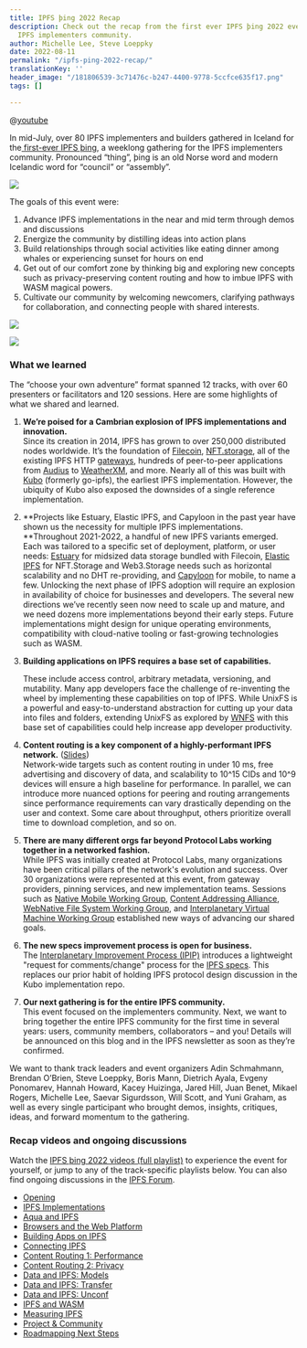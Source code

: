 ```yaml
---
title: IPFS þing 2022 Recap
description: Check out the recap from the first ever IPFS þing 2022 event  for the
  IPFS implementers community.
author: Michelle Lee, Steve Loeppky
date: 2022-08-11
permalink: "/ipfs-ping-2022-recap/"
translationKey: ''
header_image: "/181806539-3c71476c-b247-4400-9778-5ccfce635f17.png"
tags: []

---
```

@[youtube](6dojCBJQmqg)

In mid-July, over 80 IPFS implementers and builders gathered in Iceland for the[ first-ever IPFS þing](https://2022.ipfs-thing.io/), a weeklong gathering for the IPFS implementers community. Pronounced “thing”, þing is an old Norse word and modern Icelandic word for “council” or “assembly”.

![](../assets/20220716-174634-mummilu.jpg)

The goals of this event were:

1. Advance IPFS implementations in the near and mid term through demos and discussions
2. Energize the community by distilling ideas into action plans
3. Build relationships through social activities like eating dinner among whales or experiencing sunset for hours on end
4. Get out of our comfort zone by thinking big and exploring new concepts such as privacy-preserving content routing and how to imbue IPFS with WASM magical powers.
5. Cultivate our community by welcoming newcomers, clarifying pathways for collaboration, and connecting people with shared interests.

![](../assets/20220712-200557-mummilu.jpg)

![](../assets/20220713-192247-mummilu.jpg)

### What we learned

The “choose your own adventure” format spanned 12 tracks, with over 60 presenters or facilitators and 120 sessions. Here are some highlights of what we shared and learned.

1. **We’re poised for a Cambrian explosion of IPFS implementations and innovation.**  
   Since its creation in 2014, IPFS has grown to over 250,000 distributed nodes worldwide. It’s the foundation of [Filecoin](https://filecoin.io/), [NFT.storage](https://nft.storage/), all of the existing IPFS HTTP [gateways](https://ipfs.github.io/public-gateway-checker/), hundreds of peer-to-peer applications from [Audius](https://audius.co/) to [WeatherXM](https://weatherxm.com/), and more. Nearly all of this was built with [Kubo](https://github.com/ipfs/kubo/) (formerly go-ipfs), the earliest IPFS implementation. However, the ubiquity of Kubo also exposed the downsides of a single reference implementation.
2. **Projects like Estuary, Elastic IPFS, and Capyloon in the past year have shown us the necessity for multiple IPFS implementations.  
   **Throughout 2021-2022, a handful of new IPFS variants emerged. Each was tailored to a specific set of deployment, platform, or user needs: [Estuary](https://estuary.tech/) for midsized data storage bundled with Filecoin, [Elastic IPFS](https://nft.storage/blog/post/2022-07-06-elastic-ipfs/) for NFT.Storage and Web3.Storage needs such as horizontal scalability and no DHT re-providing, and [Capyloon](https://capyloon.org/) for mobile, to name a few. Unlocking the next phase of IPFS adoption will require an explosion in availability of choice for businesses and developers. The several new directions we’ve recently seen now need to scale up and mature, and we need dozens more implementations beyond their early steps. Future implementations might design for unique operating environments, compatibility with cloud-native tooling or fast-growing technologies such as WASM.
3. **Building applications on IPFS requires a base set of capabilities.** 

   These include access control, arbitrary metadata, versioning, and mutability. Many app developers face the challenge of re-inventing the wheel by implementing these capabilities on top of IPFS. While UnixFS is a powerful and easy-to-understand abstraction for cutting up your data into files and folders, extending UnixFS as explored by [WNFS](https://guide.fission.codes/developers/webnative/file-system-wnfs) with this base set of capabilities could help increase app developer productivity.
4. **Content routing is a key component of a highly-performant IPFS network.** ([Slides](https://docs.google.com/presentation/d/1FN7Qw4VG_vfHTN5sITnG4pWT7qHzsky4XuVX7ufdqFI/edit#slide=id.g10ce2c3bca9_0_0))  
   Network-wide targets such as content routing in under 10 ms, free advertising and discovery of data, and scalability to 10^15 CIDs and 10^9 devices will ensure a high baseline for performance. In parallel, we can introduce more nuanced options for peering and routing arrangements since performance requirements can vary drastically depending on the user and context. Some care about throughput, others prioritize overall time to download completion, and so on.
5. **There are many different orgs far beyond Protocol Labs working together in a networked fashion.**  
   While IPFS was initially created at Protocol Labs, many organizations have been critical pillars of the network's evolution and success. Over 30 organizations were represented at this event, from gateway providers, pinning services, and new implementation teams. Sessions such as [Native Mobile Working Group](https://lu.ma/community/com-xWQuRfwV0kYlwko/join), [Content Addressing Alliance](https://discuss.ipfs.tech/c/ecosystem/caa-wg/33), [WebNative File System Working Group](https://github.com/wnfs-wg), and [Interplanetary Virtual Machine Working Group](https://github.com/wnfs-wg) established new ways of advancing our shared goals.
6. **The new specs improvement process is open for business.**  
   The [Interplanetary Improvement Process (IPIP)](https://github.com/ipfs/specs/blob/main/IPIP/0001-lightweight-improvement-proposal-process.md) introduces a lightweight "request for comments/change" process for the [IPFS specs](https://github.com/ipfs/specs). This replaces our prior habit of holding IPFS protocol design discussion in the Kubo implementation repo.
7. **Our next gathering is for the entire IPFS community.**  
   This event focused on the implementers community. Next, we want to bring together the entire IPFS community for the first time in several years: users, community members, collaborators – and you! Details will be announced on this blog and in the IPFS newsletter as soon as they’re confirmed.

We want to thank track leaders and event organizers Adin Schmahmann, Brendan O’Brien, Steve Loeppky, Boris Mann, Dietrich Ayala, Evgeny Ponomarev, Hannah Howard, Kacey Huizinga, Jared Hill, Juan Benet, Mikael Rogers, Michelle Lee, Saevar Sigurdsson, Will Scott, and Yuni Graham, as well as every single participant who brought demos, insights, critiques, ideas, and forward momentum to the gathering.

### Recap videos and ongoing discussions

Watch the [IPFS þing 2022 videos (full playlist)](https://www.youtube.com/playlist?list=PLuhRWgmPaHtQhyXIhu2P6e-8WlYOf8wyH) to experience the event for yourself, or jump to any of the track-specific playlists below. You can also find ongoing discussions in the [IPFS Forum](https://discuss.ipfs.io/).

* [Opening](https://www.youtube.com/playlist?list=PLuhRWgmPaHtTKhTit_RFZMzYBLYuX2qy-)
* [IPFS Implementations](https://www.youtube.com/playlist?list=PLuhRWgmPaHtQ9ZFUDcm6f0tXJ6s27wyxd)
* [Aqua and IPFS](https://www.youtube.com/playlist?list=PLuhRWgmPaHtSPOa0_n2i70wQ0cJO6jWcU)
* [Browsers and the Web Platform](https://www.youtube.com/playlist?list=PLuhRWgmPaHtTsL76nt_A6CPDe6lW7l6Sz)
* [Building Apps on IPFS](https://www.youtube.com/playlist?list=PLuhRWgmPaHtR9AbHcnR3XYsuSxXo5-UWc)
* [Connecting IPFS](https://www.youtube.com/playlist?list=PLuhRWgmPaHtRMeXvYoCReT1ri-nEEoVMJ)
* [Content Routing 1: Performance](https://www.youtube.com/playlist?list=PLuhRWgmPaHtSF3oIY3TzrM-Nq5IU_RTXb)
* [Content Routing 2: Privacy](https://www.youtube.com/playlist?list=PLuhRWgmPaHtTegfLTVFYtTtqTKQEtDvxW)
* [Data and IPFS: Models](https://www.youtube.com/playlist?list=PLuhRWgmPaHtS1EUvLY5y-tomeAPGfve4f)
* [Data and IPFS: Transfer](https://www.youtube.com/playlist?list=PLuhRWgmPaHtQGr0f6gT1ADwM7AXluztK8)
* [Data and IPFS: Unconf](https://www.youtube.com/playlist?list=PLuhRWgmPaHtTfDy_undxRyH0YR2DvD8Uv)
* [IPFS and WASM](https://www.youtube.com/playlist?list=PLuhRWgmPaHtSVgToYLfsj-gggF9vB1Hzy)
* [Measuring IPFS](https://www.youtube.com/playlist?list=PLuhRWgmPaHtSToZ3zPKYwCCWYbVBUzRkO)
* [Project & Community](https://www.youtube.com/playlist?list=PLuhRWgmPaHtS-sgx5KFVTEEdEhF8FIGNx)
* [Roadmapping Next Steps](https://www.youtube.com/playlist?list=PLuhRWgmPaHtQRfkbUzIOI6ZNe3gnnbrvQ)